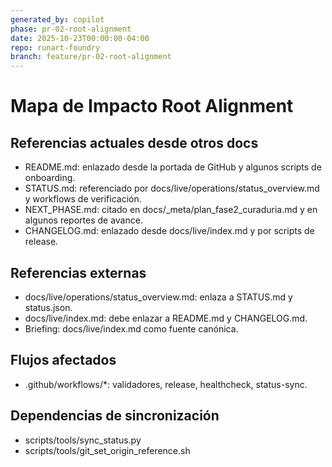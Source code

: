 ```yaml
---
generated_by: copilot
phase: pr-02-root-alignment
date: 2025-10-23T00:00:00-04:00
repo: runart-foundry
branch: feature/pr-02-root-alignment
---
```


# Mapa de Impacto Root Alignment

## Referencias actuales desde otros docs
- README.md: enlazado desde la portada de GitHub y algunos scripts de onboarding.
- STATUS.md: referenciado por docs/live/operations/status_overview.md y workflows de verificación.
- NEXT_PHASE.md: citado en docs/_meta/plan_fase2_curaduria.md y en algunos reportes de avance.
- CHANGELOG.md: enlazado desde docs/live/index.md y por scripts de release.

## Referencias externas
- docs/live/operations/status_overview.md: enlaza a STATUS.md y status.json.
- docs/live/index.md: debe enlazar a README.md y CHANGELOG.md.
- Briefing: docs/live/index.md como fuente canónica.

## Flujos afectados
- .github/workflows/*: validadores, release, healthcheck, status-sync.

## Dependencias de sincronización
- scripts/tools/sync_status.py
- scripts/tools/git_set_origin_reference.sh